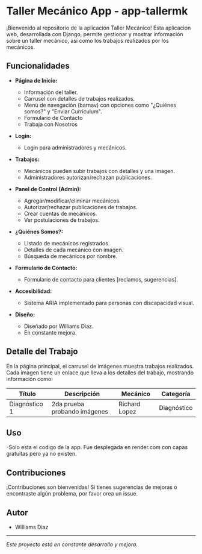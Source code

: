 # Taller Mecánico App - app-tallermk

¡Bienvenido al repositorio de la aplicación Taller Mecánico! Esta aplicación web, desarrollada con Django, permite gestionar y mostrar información sobre un taller mecánico, así como los trabajos realizados por los mecánicos.

## Funcionalidades

- **Página de Inicio:**
  - Información del taller.
  - Carrusel con detalles de trabajos realizados.
  - Menú de navegación (barnav) con opciones como "¿Quiénes somos?" y "Enviar Currículum".
  - Formulario de Contacto
  - Trabaja con Nosotros

- **Login:**
  - Login para administradores y mecánicos.

- **Trabajos:**
  - Mecánicos pueden subir trabajos con detalles y una imagen.
  - Administradores autorizan/rechazan publicaciones.

- **Panel de Control (Admin):**
  - Agregar/modificar/eliminar mecánicos.
  - Autorizar/rechazar publicaciones de trabajos.
  - Crear cuentas de mecánicos.
  - Ver postulaciones de trabajos.

- **¿Quiénes Somos?:**
  - Listado de mecánicos registrados.
  - Detalles de cada mecánico con imagen.
  - Búsqueda de mecánicos por nombre.

- **Formulario de Contacto:**
  - Formulario de contacto para clientes [reclamos, sugerencias].

- **Accesibilidad:**
  - Sistema ARIA implementado para personas con discapacidad visual.

- **Diseño:**
  - Diseñado por Williams Diaz.
  - En constante mejora.

## Detalle del Trabajo

En la página principal, el carrusel de imágenes muestra trabajos realizados. Cada imagen tiene un enlace que lleva a los detalles del trabajo, mostrando información como:

| Título         | Descripción                       | Mecánico        | Categoría   |
| -------------- | --------------------------------- | --------------- | ----------- |
| Diagnóstico 1  | 2da prueba probando imágenes      | Richard Lopez   | Diagnóstico |

## Uso
-Solo esta el codigo de la app. Fue desplegada en render.com con capas gratuitas pero ya no existen.

## Contribuciones

¡Contribuciones son bienvenidas! Si tienes sugerencias de mejoras o encontraste algún problema, por favor crea un issue.

## Autor

- Williams Diaz


---
*Este proyecto está en constante desarrollo y mejora.*

